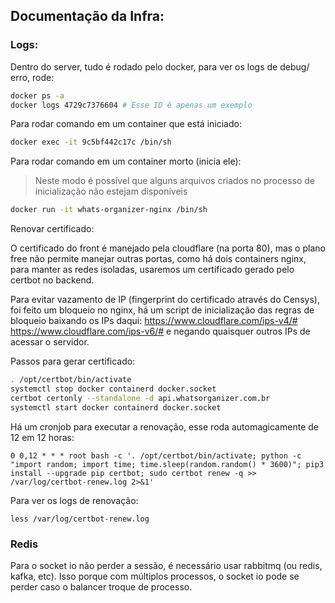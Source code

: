 ## Documentação da Infra:

### Logs:
Dentro do server, tudo é rodado pelo docker, para ver os logs de debug/ erro, rode:

```bash
docker ps -a
docker logs 4729c7376604 # Esse ID é apenas um exemplo
```

Para rodar comando em um container que está iniciado:

```bash
docker exec -it 9c5bf442c17c /bin/sh
```

Para rodar comando em um container morto (inicia ele):
> Neste modo é possível que alguns arquivos criados no processo de inicialização não estejam disponíveis

```bash
docker run -it whats-organizer-nginx /bin/sh
```

Renovar certificado:

O certificado do front é manejado pela cloudflare (na porta 80), mas o plano free não permite manejar outras portas, como há dois containers nginx, para manter as redes isoladas, usaremos um certificado gerado pelo certbot no backend.

Para evitar vazamento de IP (fingerprint do certificado através do Censys), foi feito um bloqueio no nginx, há um script de inicialização das regras de bloqueio baixando os IPs daqui: https://www.cloudflare.com/ips-v4/# https://www.cloudflare.com/ips-v6/# e negando quaisquer outros IPs de acessar o servidor.

Passos para gerar certificado:

```bash
. /opt/certbot/bin/activate
systemctl stop docker containerd docker.socket
certbot certonly --standalone -d api.whatsorganizer.com.br
systemctl start docker containerd docker.socket
```

Há um cronjob para executar a renovação, esse roda automagicamente de 12 em 12 horas:

```
0 0,12 * * * root bash -c '. /opt/certbot/bin/activate; python -c "import random; import time; time.sleep(random.random() * 3600)"; pip3 install --upgrade pip certbot; sudo certbot renew -q >> /var/log/certbot-renew.log 2>&1'
```

Para ver os logs de renovação:

```
less /var/log/certbot-renew.log
```

### Redis

Para o socket io não perder a sessão, é necessário usar rabbitmq (ou redis, kafka, etc). Isso porque com múltiplos processos, o socket io pode se perder caso o balancer troque de processo.
